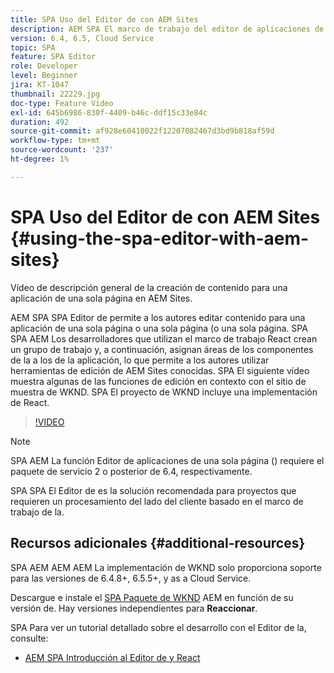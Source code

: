 ```yaml
---
title: SPA Uso del Editor de con AEM Sites
description: AEM SPA El marco de trabajo del editor de aplicaciones de una sola página proporciona a los autores la capacidad de editar contenido para una aplicación de una sola página o un editor de aplicaciones de una sola. SPA SPA AEM Los desarrolladores que utilizan cualquiera de los marcos de React crean una y luego asignan áreas del a componentes de la, lo que permite a los autores utilizar herramientas de edición de AEM Sites familiares.
version: 6.4, 6.5, Cloud Service
topic: SPA
feature: SPA Editor
role: Developer
level: Beginner
jira: KT-1047
thumbnail: 22229.jpg
doc-type: Feature Video
exl-id: 645b6986-830f-4409-b46c-ddf15c33e84c
duration: 492
source-git-commit: af928e60410022f12207082467d3bd9b818af59d
workflow-type: tm+mt
source-wordcount: '237'
ht-degree: 1%

---
```


# SPA Uso del Editor de con AEM Sites {#using-the-spa-editor-with-aem-sites}

Vídeo de descripción general de la creación de contenido para una aplicación de una sola página en AEM Sites.

AEM SPA SPA Editor de permite a los autores editar contenido para una aplicación de una sola página o una sola página (o una sola página. SPA SPA AEM Los desarrolladores que utilizan el marco de trabajo React crean un grupo de trabajo y, a continuación, asignan áreas de los componentes de la a los de la aplicación, lo que permite a los autores utilizar herramientas de edición de AEM Sites conocidas. SPA El siguiente vídeo muestra algunas de las funciones de edición en contexto con el sitio de muestra de WKND. SPA El proyecto de WKND incluye una implementación de React.

>[!VIDEO](https://video.tv.adobe.com/v/22229?quality=12&learn=on)

>[!NOTE]
>
> SPA AEM La función Editor de aplicaciones de una sola página () requiere el paquete de servicio 2 o posterior de 6.4, respectivamente.
>
> SPA SPA El Editor de es la solución recomendada para proyectos que requieren un procesamiento del lado del cliente basado en el marco de trabajo de la.

## Recursos adicionales {#additional-resources}

SPA AEM AEM AEM La implementación de WKND solo proporciona soporte para las versiones de 6.4.8+, 6.5.5+, y as a Cloud Service.

Descargue e instale el [SPA Paquete de WKND](https://github.com/adobe/aem-guides-wknd-spa/releases) AEM en función de su versión de. Hay versiones independientes para **Reaccionar**.

SPA Para ver un tutorial detallado sobre el desarrollo con el Editor de la, consulte:

* [AEM SPA Introducción al Editor de y React](https://experienceleague.adobe.com/docs/experience-manager-learn/getting-started-with-aem-headless/spa-editor/react/overview.html)
